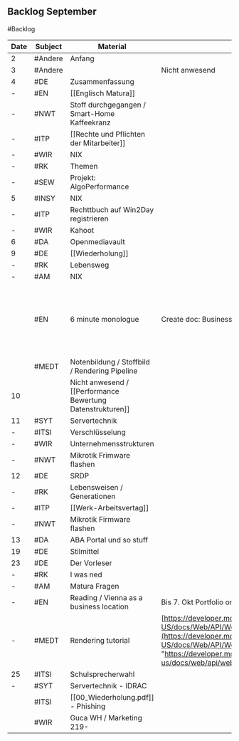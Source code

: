 ## Backlog September
#Backlog

| Date | Subject | Material                                                   | Additional info                                                                                                                                                                                                                                                                                   |                                                          |
| ---- | ------- | ---------------------------------------------------------- | ------------------------------------------------------------------------------------------------------------------------------------------------------------------------------------------------------------------------------------------------------------------------------------------------- | -------------------------------------------------------- |
| 2    | #Andere | Anfang                                                     |                                                                                                                                                                                                                                                                                                   |                                                          |
| 3    | #Andere |                                                            | Nicht anwesend                                                                                                                                                                                                                                                                                    |                                                          |
| 4    | #DE     | Zusammenfassung                                            |                                                                                                                                                                                                                                                                                                   |                                                          |
| -    | #EN     | [[Englisch Matura]]                                        |                                                                                                                                                                                                                                                                                                   |                                                          |
| -    | #NWT    | Stoff durchgegangen / Smart-Home Kaffeekranz               |                                                                                                                                                                                                                                                                                                   |                                                          |
| -    | #ITP    | [[Rechte und Pflichten der Mitarbeiter]]                   |                                                                                                                                                                                                                                                                                                   |                                                          |
| -    | #WIR    | NIX                                                        |                                                                                                                                                                                                                                                                                                   |                                                          |
| -    | #RK     | Themen                                                     |                                                                                                                                                                                                                                                                                                   |                                                          |
| -    | #SEW    | Projekt: AlgoPerformance                                   |                                                                                                                                                                                                                                                                                                   |                                                          |
| 5    | #INSY   | NIX                                                        |                                                                                                                                                                                                                                                                                                   |                                                          |
| -    | #ITP    | Rechttbuch auf Win2Day registrieren                        |                                                                                                                                                                                                                                                                                                   |                                                          |
| -    | #WIR    | Kahoot                                                     |                                                                                                                                                                                                                                                                                                   |                                                          |
| 6    | #DA     | Openmediavault                                             |                                                                                                                                                                                                                                                                                                   |                                                          |
| 9    | #DE     | [[Wiederholung]]                                           |                                                                                                                                                                                                                                                                                                   |                                                          |
| -    | #RK     | Lebensweg                                                  |                                                                                                                                                                                                                                                                                                   |                                                          |
| -    | #AM     | NIX                                                        |                                                                                                                                                                                                                                                                                                   |                                                          |
|      | #EN     | 6 minute monologue                                         | Create doc: Business location Austria Text by 16th Sept.                                                                                                                                                                                                                                          | [[Vienna named worlds top city for quality of life.pdf]] |
|      | #MEDT   | Notenbildung / Stoffbild / Rendering Pipeline              |                                                                                                                                                                                                                                                                                                   |                                                          |
| 10   |         | Nicht anwesend / [[Performance Bewertung Datenstrukturen]] |                                                                                                                                                                                                                                                                                                   |                                                          |
| 11   | #SYT    | Servertechnik                                              |                                                                                                                                                                                                                                                                                                   |                                                          |
| -    | #ITSI   | Verschlüsselung                                            |                                                                                                                                                                                                                                                                                                   |                                                          |
| -    | #WIR    | Unternehmensstrukturen                                     |                                                                                                                                                                                                                                                                                                   |                                                          |
| -    | #NWT    | Mikrotik Frimware flashen                                  |                                                                                                                                                                                                                                                                                                   |                                                          |
| 12   | #DE     | SRDP                                                       |                                                                                                                                                                                                                                                                                                   |                                                          |
| -    | #RK     | Lebensweisen / Generationen                                |                                                                                                                                                                                                                                                                                                   |                                                          |
| -    | #ITP    | [[Werk-Arbeitsvertag]]                                     |                                                                                                                                                                                                                                                                                                   |                                                          |
| -    | #NWT    | Mikrotik Firmware flashen                                  |                                                                                                                                                                                                                                                                                                   |                                                          |
| 13   | #DA     | ABA Portal und so stuff                                    |                                                                                                                                                                                                                                                                                                   |                                                          |
| 19   | #DE     | Stilmittel                                                 |                                                                                                                                                                                                                                                                                                   |                                                          |
| 23   | #DE     | Der Vorleser                                               |                                                                                                                                                                                                                                                                                                   |                                                          |
| -    | #RK     | I was ned                                                  |                                                                                                                                                                                                                                                                                                   |                                                          |
| -    | #AM     | Matura Fragen                                              |                                                                                                                                                                                                                                                                                                   |                                                          |
| -    | #EN     | Reading / Vienna as a business location                    | Bis 7. Okt Portfolio on advertising, Text Book 3, U5&6                                                                                                                                                                                                                                            |                                                          |
| -    | #MEDT   | Rendering tutorial                                         | [https://developer.mozilla.org/en-US/docs/Web/API/WebGL_API/Tutorial/Getting_started_with_WebGL](https://developer.mozilla.org/en-US/docs/Web/API/WebGL_API/Tutorial/Getting_started_with_WebGL "https://developer.mozilla.org/en-us/docs/web/api/webgl_api/tutorial/getting_started_with_webgl") |                                                          |
| 25   | #ITSI   | Schulsprecherwahl                                          |                                                                                                                                                                                                                                                                                                   |                                                          |
| -    | #SYT    | Servertechnik - IDRAC                                      |                                                                                                                                                                                                                                                                                                   |                                                          |
|      | #ITSI   | [[00_Wiederholung.pdf]] - Phishing                         |                                                                                                                                                                                                                                                                                                   |                                                          |
|      | #WIR    | Guca WH / Marketing 219-                                   |                                                                                                                                                                                                                                                                                                   |                                                          |
